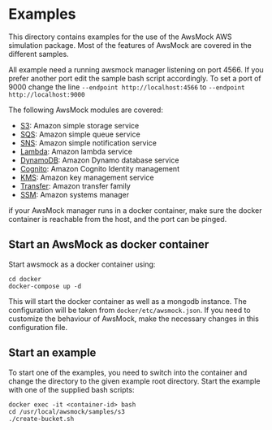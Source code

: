 # Examples

This directory contains examples for the use of the AwsMock AWS simulation package. Most of the features of AwsMock are
covered in the different samples.

All example need a running awsmock manager listening on port 4566. If you prefer
another port edit the sample bash script accordingly. To set a port of 9000 change the line
```--endpoint http://localhost:4566``` to ```--endpoint http://localhost:9000```

The following AwsMock modules are covered:

- [S3](./s3/README.md): Amazon simple storage service
- [SQS](./sqs/README.md): Amazon simple queue service
- [SNS](./sns/README.md): Amazon simple notification service
- [Lambda](lambda/README.md): Amazon lambda service
- [DynamoDB](./dynamodb/README.md): Amazon Dynamo database service
- [Cognito](./cognito/README.md): Amazon Cognito Identity management
- [KMS](./kms/README.md): Amazon key management service
- [Transfer](./transfer/README.md): Amazon transfer family
- [SSM](./ssm/README.md): Amazon systems manager

if your AwsMock manager runs in a docker container, make sure the docker container is reachable from the host, and the
port can be pinged.

## Start an AwsMock as docker container

Start awsmock as a docker container using:

```
cd docker
docker-compose up -d
```

This will start the docker container as well as a mongodb instance. The configuration will be taken from
```docker/etc/awsmock.json```. If you need to customize the behaviour of AwsMock, make the necessary changes in this
configuration file.

## Start an example

To start one of the examples, you need to switch into the container and change the directory to the given example root
directory. Start the example with one of the supplied bash scripts:

```
docker exec -it <container-id> bash
cd /usr/local/awsmock/samples/s3
./create-bucket.sh
``` 